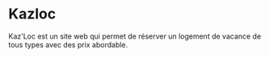 # Kazloc
Kaz'Loc est un site web qui permet de réserver un logement de vacance de tous types avec des prix abordable.
